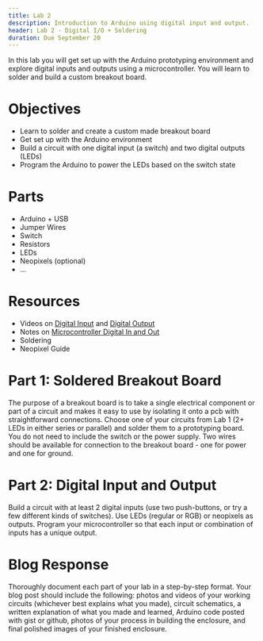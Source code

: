 ```yaml
---
title: Lab 2
description: Introduction to Arduino using digital input and output.
header: Lab 2 - Digital I/O + Soldering
duration: Due September 20
---
```


In this lab you will get set up with the Arduino prototyping environment and explore digital inputs and outputs using a microcontroller. You will learn to solder and build a custom breakout board.

# Objectives
+ Learn to solder and create a custom made breakout board
+ Get set up with the Arduino environment
+ Build a circuit with one digital input (a switch) and two digital outputs (LEDs)
+ Program the Arduino to power the LEDs based on the switch state

# Parts
+ Arduino + USB
+ Jumper Wires
+ Switch
+ Resistors
+ LEDs
+ Neopixels (optional)
+ ...

# Resources
+ Videos on [Digital Input](https://vimeo.com/86548673) and [Digital Output](https://vimeo.com/86534049)
+ Notes on [Microcontroller Digital In and Out](https://itp.nyu.edu/physcomp/lessons/microcontrollers/digital-input-output/)
+ Soldering
+ Neopixel Guide

# Part 1: Soldered Breakout Board
The purpose of a breakout board is to take a single electrical component or part of a circuit and makes it easy to use by isolating it onto a pcb with straightforward connections. Choose one of your circuits from Lab 1 (2+ LEDs in either series or parallel) and solder them to a prototyping board. You do not need to include the switch or the power supply. Two wires should be available for connection to the breakout board - one for power and one for ground.

# Part 2: Digital Input and Output
Build a circuit with at least 2 digital inputs (use two push-buttons, or try a few different kinds of switches). Use LEDs (regular or RGB) or neopixels as outputs. Program your microcontroller so that each input or combination of inputs has a unique output.

# Blog Response
Thoroughly document each part of your lab in a step-by-step format. Your blog post should include the following: photos and videos of your working circuits (whichever best explains what you made), circuit schematics, a written explanation of what you made and learned, Arduino code posted with gist or github, photos of your process in building the enclosure, and final polished images of your finished enclosure.











<!--
<hr>
<hr>
<hr>



### <span class="lab-sect">Objectives</span>
+ Learn to solder and create a custom breakout board
+ Get set up with the Arduino environment
+ Build a circuit with one digital input (a switch) and two digital outputs (LEDs)
+ Program the Arduino to power the LEDs based on the switch state

### <span class="lab-sect">Resources</span>
+ Videos on [Digital Input](https://vimeo.com/86548673) and [Digital Output](https://vimeo.com/86534049)
+ Notes on [Microcontroller Digital In and Out](https://itp.nyu.edu/physcomp/lessons/microcontrollers/digital-input-output/)

### <span class="lab-sect">Part 1: Build the Circuit</span>

On a breadboard, setup a **digital input** (a switch) - connect a switch to digital input 2 on the Arduino. The switch shown below is a store-bought momentary pushbutton, but you can use any switch (or build your own!).

<br>
![Digital Input](assets/lab2-01.png "Digital Input")
<br>

The resistor connecting the switch is a ***pulldown resistor***. It provides the digital input pin with a reference to ground. Without it, the input will behave unreliably. If you don’t have a 10-kilohm resistor for the switch, you can use any reasonably high value. 4.7K, 22K, and even 1 Megaohm resistors have all been tested with this circuit and they work fine.

Next, add **digital outputs** (LEDs) - connect a 220-ohm resistor and an LED in series to digital pin 3 and another to digital pin 4 of the Arduino.

<br>
![Digital Outputs](assets/lab2-02.png "Digital Outputs")
<br>

*Note on LED Resistor Values* - For the resistor on the LED, the higher the resistor value, the dimmer your LED will be. So 220-ohm resistors give you a nice bright LED, 1-kilohm will make it dimmer, and 10K or higher will likely make it too dim to see.

### <span class="lab-sect">Part 2: Program the Microcontroller</span>

Connect the microcontroller to your computer via USB.

**Select your board** - choose *Tools > Board* then select *Arduino/Genuino Uno*.

**Select your port** - When you plug the Arduino into your computer, you’ll find a new serial port in the *Tools > Serial Port* menu (for details on installing the software, and USB-to-serial drivers for older Arduino models, see the [Arduino Getting Started Guide](https://www.arduino.cc/en/Guide/HomePage)). In OSX, the name will begin with */dev/tty.usbmodem-* if it’s an Arduino Uno later, and */dev/tty.usbserial-* if it’s a Duemilanove or earlier. In Windows it will start with *COM* like all the other serial ports.

<br>
![Board Port](assets/lab2-board-port.png "Board Port")
<br>

Write a program that reads the digital input (button) on pin 2. When the switch is pressed, turn LED1 on and LED2 off. When the switch is released, switch them (LED1 off and LED2 on).

Hint: use the following functions in your program:<br>
[`pinMode()`](https://www.arduino.cc/en/Reference/PinMode)<br>
[`digitalRead()`](https://www.arduino.cc/en/Reference/DigitalRead)<br>
[`digitalWrite()`](https://www.arduino.cc/en/Reference/DigitalWrite)


***TAKE IT TO THE NEXT LEVEL*** - this isn't required, but I want to push you to expand on this lab! Try incorporating an RGB LED and changing the colors based on the button input. You could get really fancy and use [Arduino State Change Detection](https://www.arduino.cc/en/Tutorial/StateChangeDetection) to rotate through many different colors.


### <span class="lab-sect">Part 3: Laser Cut Enclosure</span>

For Lab 2, you must laser cut an enclosure for your circuit. Come up with a clever concept for your enclosure, and carefully plan out the construction before beginning. Your enclosure must fully encompass your electronics (including the breadboard), although it is acceptable to have a power cord coming out. You may also choose to solder your components to a breadboard or extend them using hookup wire; the goal is to have everything securely enclosed.

Be intentional with your material selection - wood and cardboard are much more sustainable for an exercise like this. If you need to diffuse light or have another great reason to use plastic, then acrylic is also acceptable.

You are welcome to work in groups of 2 to build your enclosure.  


### <span class="lab-sect">Blog Response</span>
Thoroughly document each part of your lab and post it to your blog with written explanations of what you did. Document your lab in a step-by-step format and please focus on taking informative and clear photos!

**Bring your enclosure to class!**


### <span class="lab-sect lab">*Lab 2 is due before class on February 13th*</span> -->
